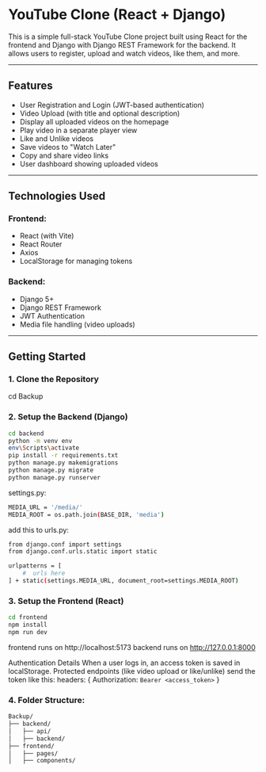 # YouTube Clone (React + Django)

This is a simple full-stack YouTube Clone project built using React for the frontend and Django with Django REST Framework for the backend. It allows users to register, upload and watch videos, like them, and more.

---

## Features

- User Registration and Login (JWT-based authentication)
- Video Upload (with title and optional description)
- Display all uploaded videos on the homepage
- Play video in a separate player view
- Like and Unlike videos
- Save videos to "Watch Later"
- Copy and share video links
- User dashboard showing uploaded videos

---

## Technologies Used

### Frontend:
- React (with Vite)
- React Router
- Axios
- LocalStorage for managing tokens

### Backend:
- Django 5+
- Django REST Framework
- JWT Authentication
- Media file handling (video uploads)

---

## Getting Started

### 1. Clone the Repository

cd Backup

### 2. Setup the Backend (Django)

```bash
cd backend
python -m venv env
env\Scripts\activate 
pip install -r requirements.txt
python manage.py makemigrations
python manage.py migrate
python manage.py runserver
```

settings.py:
```bash
MEDIA_URL = '/media/'
MEDIA_ROOT = os.path.join(BASE_DIR, 'media')
```

add this to urls.py:
```bash
from django.conf import settings
from django.conf.urls.static import static

urlpatterns = [
    #  urls here
] + static(settings.MEDIA_URL, document_root=settings.MEDIA_ROOT)
```

### 3. Setup the Frontend (React)

```bash
cd frontend
npm install
npm run dev
```

frontend runs on http://localhost:5173
backend runs on http://127.0.0.1:8000

Authentication Details
When a user logs in, an access token is saved in localStorage.
Protected endpoints (like video upload or like/unlike) send the token like this:
headers: {
  Authorization: `Bearer <access_token>`
}

### 4. Folder Structure:

```bash
Backup/
├── backend/
│   ├── api/
│   ├── backend/
├── frontend/
│   ├── pages/
│   ├── components/


